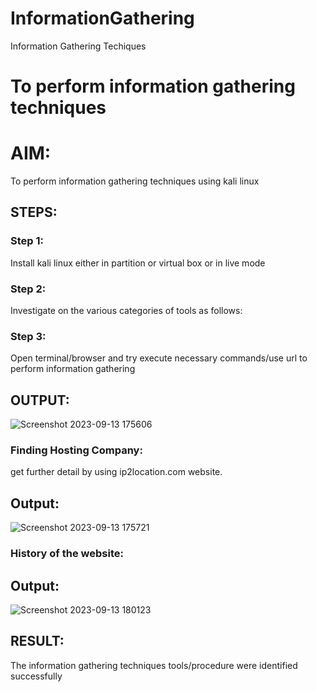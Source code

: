 # InformationGathering
Information Gathering Techiques

# To perform information gathering techniques

# AIM:

To perform information gathering techniques using kali linux 

## STEPS:

### Step 1:

Install kali linux either in partition or virtual box or in live mode

### Step 2:

Investigate on the various categories of tools as follows:

### Step 3:
Open terminal/browser and try execute necessary commands/use url to perform information gathering


## OUTPUT:
![Screenshot 2023-09-13 175606](https://github.com/NAVEENKUMAR4325/InformationGathering/assets/119479566/3ec70a48-8834-4880-977b-601ef3a1863b)

### Finding Hosting Company:

get further detail by using ip2location.com website.

## Output:

![Screenshot 2023-09-13 175721](https://github.com/NAVEENKUMAR4325/InformationGathering/assets/119479566/f5031815-ebb4-4fed-a006-355608b8422b)

### History of the website:

## Output:

![Screenshot 2023-09-13 180123](https://github.com/NAVEENKUMAR4325/InformationGathering/assets/119479566/f0e705e6-32d1-4317-b4a4-02d7c126759a)


## RESULT:
The information gathering techniques tools/procedure were  identified successfully
